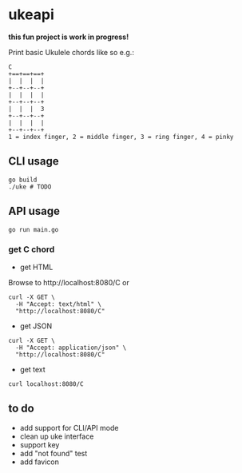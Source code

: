 # ukeapi

**this fun project is work in progress!**

Print basic Ukulele chords like so e.g.:

```
C
+==+==+==+
|  |  |  |
+--+--+--+
|  |  |  |
+--+--+--+
|  |  |  3
+--+--+--+
|  |  |  |
+--+--+--+
1 = index finger, 2 = middle finger, 3 = ring finger, 4 = pinky
```

## CLI usage

```
go build
./uke # TODO
```

## API usage

```
go run main.go
```

### get C chord

- get HTML

Browse to http://localhost:8080/C or

```
curl -X GET \
  -H "Accept: text/html" \
  "http://localhost:8080/C"
```

- get JSON

```
curl -X GET \
  -H "Accept: application/json" \
  "http://localhost:8080/C"
```

- get text

```
curl localhost:8080/C
```

## to do

- add support for CLI/API mode
- clean up uke interface
- support key
- add "not found" test
- add favicon